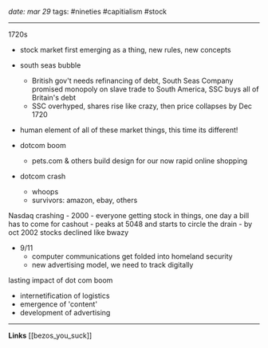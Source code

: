 *date: mar 29*
tags: #nineties #capitialism #stock

---
1720s
- stock market first emerging as a thing, new rules, new concepts
- south seas bubble
	- British gov't needs refinancing of debt, South Seas Company promised monopoly on slave trade to South America, SSC buys all of Britain's debt
	- SSC overhyped, shares rise like crazy, then price collapses by Dec 1720
- human element of all of these market things, this time its different!

- dotcom boom
	- pets.com & others build design for our now rapid online shopping
- dotcom crash
	- whoops 
	- survivors: amazon, ebay, others

Nasdaq crashing
	- 2000
	- everyone getting stock in things, one day a bill has to come for cashout
	- peaks at 5048 and starts to circle the drain
	- by oct 2002 stocks declined like bwazy
- 9/11
	- computer communications get folded into homeland security
	- new advertising model, we need to track digitally

lasting impact of dot com boom
- internetification of logistics
- emergence of 'content'
- development of advertising

---
**Links**
[[bezos_you_suck]]
